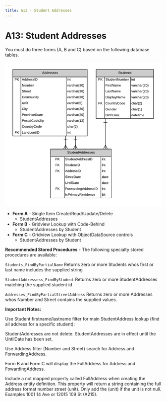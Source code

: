 ```yaml
---
title: A13 - Student Addresses
---
```

# A13: Student Addresses

You must do three forms (A, B and C) based on the following database tables.

![](./A13.png)

- **Form A** - Single Item Create/Read/Update/Delete
  - StudentAddresses
- **Form B** - Gridview Lookup with Code-Behind
  - StudentAddresses by Student
- **Form C** - Gridview Lookup with ObjectDataSource controls
  - StudentAddresses by Student

**Recommended Stored Procedures** - The following specialty stored procedures are available:

`Students_FindByPartialName` Returns zero or more Students whos first or last name includes the supplied string

`StudentAddressess_FindByStudent` Returns zero or more StudentAddresses matching the supplied student id

`Addresses_FindByPartialStreetAddress` Returns zero or more Addresses whos Number and Street contains the supplied values.

**Important Notes:** 

Use Student firstname/lastname filter for main StudentAddress lookup (find all address for a specific student): 

StudentAddresses are not delete. StudentAddresses are in effect until the UntilDate has been set.

Use Address filter (Number and Street) search for Address and ForwardingAddress.

Form B and Form C will display the FullAddress for Address and FowardingAddress.

Include a not mapped property called FullAddress when creating the Address entity definition. This property will return a string containing the full address format number street (unit). Only add the (unit) if the unit is not null. Examples 1001 14 Ave or 12015 109 St (A215).
